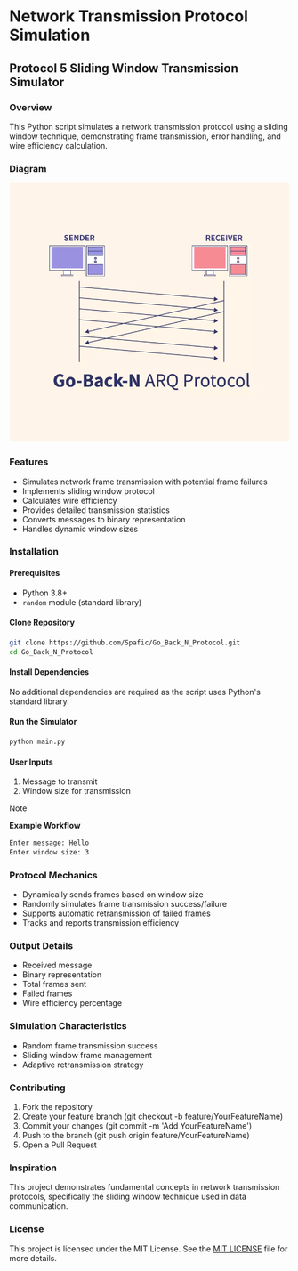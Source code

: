 # Network Transmission Protocol Simulation

## Protocol 5 Sliding Window Transmission Simulator

### Overview
This Python script simulates a network transmission protocol using a sliding window technique, demonstrating frame transmission, error handling, and wire efficiency calculation.

### Diagram

![Sliding Window Protocol](./assets/GoBackN_protocol.png)


### Features
- Simulates network frame transmission with potential frame failures
- Implements sliding window protocol
- Calculates wire efficiency
- Provides detailed transmission statistics
- Converts messages to binary representation
- Handles dynamic window sizes

### Installation

#### Prerequisites
- Python 3.8+
- `random` module (standard library)

#### Clone Repository
```sh
git clone https://github.com/Spafic/Go_Back_N_Protocol.git
cd Go_Back_N_Protocol
```

#### Install Dependencies
No additional dependencies are required as the script uses Python's standard library.

#### Run the Simulator
```sh
python main.py
```

#### User Inputs
1. Message to transmit
2. Window size for transmission

> [!NOTE]
> **Example Workflow**
> 
> ```sh
> Enter message: Hello
> Enter window size: 3
> ```

### Protocol Mechanics
- Dynamically sends frames based on window size
- Randomly simulates frame transmission success/failure
- Supports automatic retransmission of failed frames
- Tracks and reports transmission efficiency

### Output Details
- Received message
- Binary representation
- Total frames sent
- Failed frames
- Wire efficiency percentage

### Simulation Characteristics
- Random frame transmission success
- Sliding window frame management
- Adaptive retransmission strategy

### Contributing
1. Fork the repository
2. Create your feature branch (git checkout -b feature/YourFeatureName)
3. Commit your changes (git commit -m 'Add YourFeatureName')
4. Push to the branch (git push origin feature/YourFeatureName)
5. Open a Pull Request

### Inspiration
This project demonstrates fundamental concepts in network transmission protocols, specifically the sliding window technique used in data communication.

### License
This project is licensed under the MIT License. See the [MIT LICENSE](./LICENSE) file for more details.
